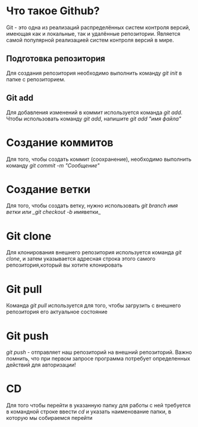 # Что такое Github?

Git - это одна из реализаций распределённых систем контроля версий, имеющая как и локальные, так и удалённые репозитории. Является самой популярной реализацией систем контроля версий в мире.

## Подготовка репозитория

Для создания репозитория необходимо выполнить команду _git init_ в папке с репозиторием.

## Git add

Для добавления изменений в коммит используется команда _git add_. Чтобы использовать команду _git add_, напишите _git add "имя файла"_

# Создание коммитов

Для того, чтобы создать коммит (соохранение), необходимо выполнить команду _git commit -m "Сообщение"_

# Создание ветки

Для того, чтобы создать ветку, нужно использовать *git branch имя *ветки* или \_git checkout -b имя*ветки\_

# Git clone

Для клонирования внешнего репозитория используется команда _git clone_, и затем указывается адресная строка этого самого репозитория,который вы хотите клонировать

# Git pull

Команда _git pull_ используется для того, чтобы загрузить с внешнего репозитория его актуальное состояние

# Git push

_git push_ - отправляет наш репозиторий на внешний репозиторий. Важно помнить, что при первом запросе программа потребует определенных действий для авторизации!

# CD

Для того чтобы перейти в указанную папку для работы с ней требуется в командной строке ввести _cd_ и указать наименование папки, в которую мы собираемся перейти
